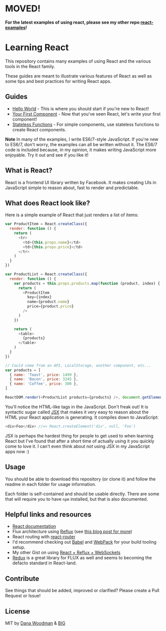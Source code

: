 # MOVED!

**For the latest examples of using react, please see my other repo [react-examples](https://github.com/danawoodman/react-examples)!**

# Learning React

This repository contains many examples of using React and the various tools in the React family.

These guides are meant to illustrate various features of React as well as some tips and best practices for writing React apps.


## Guides

- [Hello World](hello-world) - This is where you should start if you're new to React!
- [Your First Component](first-component) - Now that you've seen React, let's write your first component!
- [Stateless Functions](stateless-functions) - For simple components, use stateless functions to create React components.

**Note** In many of the examples, I write ES6/7-style JavaScript. If you're new to ES6/7, don't worry, the examples can all be written without it. The ES6/7 code is included because, in my opinion, it makes writing JavaScript more enjoyable. Try it out and see if you like it!


## What is React?

React is a frontend UI library written by Facebook. It makes creating UIs in JavaScript simple to reason about, fast to render and predictable.


## What does React look like?

Here is a simple example of React that just renders a list of items:

```js
var ProductItem = React.createClass({
  render: function () {
    return (
      <tr>
        <td>{this.props.name}</td>
        <td>{this.props.price}</td>
      </tr>
    )
  }
})

var ProductList = React.createClass({
  render: function () {
    var products = this.props.products.map(function (product, index) {
      return (
        <ProductItem
          key={index}
          name={product.name}
          price={product.price}
        />
      )
    })

    return (
      <table>
        {products}
      </table>
    )
  }
})

// Could come from an API, LocalStorage, another component, etc...
var products = [
  { name: 'Toast', price: 1499 },
  { name: 'Bacon', price: 3245 },
  { name: 'Coffee', price: 300 },
]

ReactDOM.render(<ProductList products={products} />, document.getElementById('root'))
```

You'll notice the HTML-like tags in the JavaScript. Don't freak out! It is syntactic sugar called [JSX](https://facebook.github.io/react/docs/jsx-in-depth.html) that makes it very easy to reason about the HTML your React application is generating. It compiles down to JavaScript:

```js
<div>Foo</div> //=> React.createElement('div', null, 'Foo')
```

JSX is perhaps the hardest thing for people to get used to when learning React but I've found that after a short time of actually using it you quickly come to love it. I can't even think about *not* using JSX in my JavaScript apps now :)


## Usage

You should be able to download this repository (or clone it) and follow the readme in each folder for usage information.

Each folder is self-contained and should be usable directly. There are some that will require you to have `npm` installed, but that is also documented.


## Helpful links and resources

- [React documentation](http://facebook.github.io/react/docs/getting-started.html)
- Flux architecture using [Reflux](https://github.com/spoike/refluxjs) (see [this blog post for more](http://spoike.ghost.io/deconstructing-reactjss-flux/))
- React routing with [react-router](https://github.com/rackt/react-router)
- I'd recommend checking out [Babel](https://babeljs.io/) and [WebPack](https://webpack.github.io/) for your build tooling setup.
- My other Gist on using [React + Reflux + WebSockets](https://gist.github.com/danawoodman/fa6145ee35caae3cd0a2)
- [Redux](https://github.com/reactjs/redux) is a great library for FLUX as well and seems to becoming the defacto standard in React-land.


## Contribute

See things that should be added, improved or clarified? Please create a Pull Request or Issue!


## License

MIT by [Dana Woodman](http://danawoodman.com) & [BIG](http://builtbybig.com)
